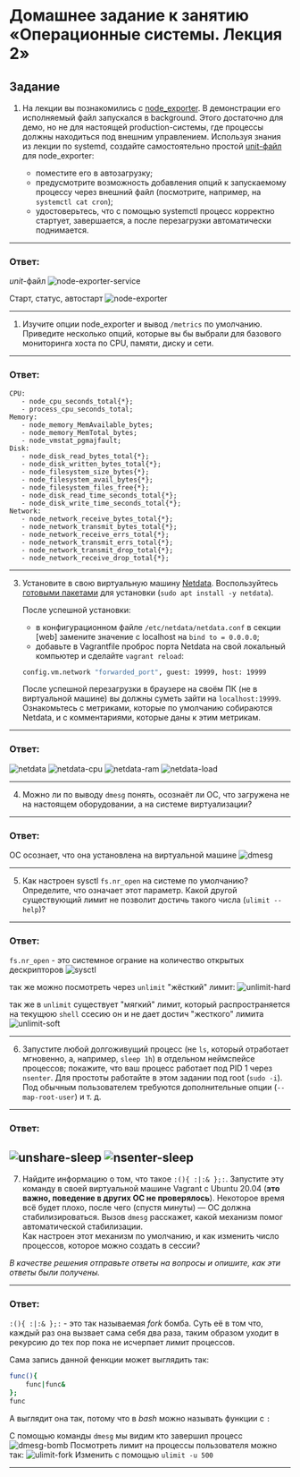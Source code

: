 # Домашнее задание к занятию «Операционные системы. Лекция 2»

## Задание

1. На лекции вы познакомились с [node_exporter](https://github.com/prometheus/node_exporter/releases). В демонстрации его исполняемый файл запускался в background. Этого достаточно для демо, но не для настоящей production-системы, где процессы должны находиться под внешним управлением. Используя знания из лекции по systemd, создайте самостоятельно простой [unit-файл](https://www.freedesktop.org/software/systemd/man/systemd.service.html) для node_exporter:

    * поместите его в автозагрузку;
    * предусмотрите возможность добавления опций к запускаемому процессу через внешний файл (посмотрите, например, на `systemctl cat cron`);
    * удостоверьтесь, что с помощью systemctl процесс корректно стартует, завершается, а после перезагрузки автоматически поднимается.

---

### Ответ:
*unit*-файл
![node-exporter-service](assets/img/node-exporter-service.png)

Старт, статус, автостарт
![node-exporter](assets/img/node-exporter.png)

----

1. Изучите опции node_exporter и вывод `/metrics` по умолчанию. Приведите несколько опций, которые вы бы выбрали для базового мониторинга хоста по CPU, памяти, диску и сети.

---
### Ответ:

```
CPU:
   - node_cpu_seconds_total{*};
   - process_cpu_seconds_total;
Memory:
   - node_memory_MemAvailable_bytes;
   - node_memory_MemTotal_bytes;
   - node_vmstat_pgmajfault;
Disk:
   - node_disk_read_bytes_total{*};
   - node_disk_written_bytes_total{*};
   - node_filesystem_size_bytes{*};
   - node_filesystem_avail_bytes{*};
   - node_filesystem_files_free{*};
   - node_disk_read_time_seconds_total{*};
   - node_disk_write_time_seconds_total{*};
Network:
   - node_network_receive_bytes_total{*};
   - node_network_transmit_bytes_total{*};
   - node_network_receive_errs_total{*};
   - node_network_transmit_errs_total{*};
   - node_network_transmit_drop_total{*};
   - node_network_receive_drop_total{*};
```

---

3. Установите в свою виртуальную машину [Netdata](https://github.com/netdata/netdata). Воспользуйтесь [готовыми пакетами](https://packagecloud.io/netdata/netdata/install) для установки (`sudo apt install -y netdata`). 
   
   После успешной установки:
   
    * в конфигурационном файле `/etc/netdata/netdata.conf` в секции [web] замените значение с localhost на `bind to = 0.0.0.0`;
    * добавьте в Vagrantfile проброс порта Netdata на свой локальный компьютер и сделайте `vagrant reload`:

    ```bash
    config.vm.network "forwarded_port", guest: 19999, host: 19999
    ```

    После успешной перезагрузки в браузере на своём ПК (не в виртуальной машине) вы должны суметь зайти на `localhost:19999`. Ознакомьтесь с метриками, которые по умолчанию собираются Netdata, и с комментариями, которые даны к этим метрикам.

---
### Ответ:
![netdata](assets/img/netdata.png)
![netdata-cpu](assets/img/netdata-cpu.png)
![netdata-ram](assets/img/netdata-ram.png)
![netdata-load](assets/img/netdata-load.png)

---

4. Можно ли по выводу `dmesg` понять, осознаёт ли ОС, что загружена не на настоящем оборудовании, а на системе виртуализации?

---

### Ответ:
ОС осознает, что она установлена на виртуальной машине
![dmesg](assets/img/dmesg.png)

---
5. Как настроен sysctl `fs.nr_open` на системе по умолчанию? Определите, что означает этот параметр. Какой другой существующий лимит не позволит достичь такого числа (`ulimit --help`)?

---
### Ответ:
`fs.nr_open` - это системное ограние на количество открытых дескрипторов
![sysctl](assets/img/sysctl.png)

так же можно посмотреть через `unlimit` "жёсткий" лимит:
![unlimit-hard](assets/img/unlimit-hard.png)

так же в `unlimit` существует "мягкий" лимит, который распространяется на текущюю `shell` ссесию он и не дает достич "жесткого" лимита
![unlimit-soft](assets/img/unlimit-soft.png)

---

6. Запустите любой долгоживущий процесс (не `ls`, который отработает мгновенно, а, например, `sleep 1h`) в отдельном неймспейсе процессов; покажите, что ваш процесс работает под PID 1 через `nsenter`. Для простоты работайте в этом задании под root (`sudo -i`). Под обычным пользователем требуются дополнительные опции (`--map-root-user`) и т. д.

---
### Ответ:
![unshare-sleep](assets/img/unshare-sleep.png)
![nsenter-sleep](assets/img/nsenter-sleep.png)
---

7. Найдите информацию о том, что такое `:(){ :|:& };:`. Запустите эту команду в своей виртуальной машине Vagrant с Ubuntu 20.04 (**это важно, поведение в других ОС не проверялось**). Некоторое время всё будет плохо, после чего (спустя минуты) — ОС должна стабилизироваться. Вызов `dmesg` расскажет, какой механизм помог автоматической стабилизации.  
Как настроен этот механизм по умолчанию, и как изменить число процессов, которое можно создать в сессии?

*В качестве решения отправьте ответы на вопросы и опишите, как эти ответы были получены.*

---
### Ответ:
`:(){ :|:& };:` - это так называемая *fork* бомба. Суть её в том что, каждый раз она вызвает сама себя два раза, таким образом уходит в рекурсию до тех пор пока не исчерпает лимит процессов.

Сама запись данной фенкции может выглядить так:
```bash
func(){
    func|func&
};
func
```
А выглядит она так, потому что в *bash* можно называть функции с `:`

С помощью команды `dmesg` мы видим кто завершил процесс
![dmesg-bomb](assets/img/dmesg-bomb.png)
Посмотреть лимит на процессы пользователя можно так:
![ulimit-fork](assets/img/ulimit-fork.png)
Изменить с помощью `ulimit -u 500`


----